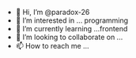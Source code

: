 - 👋 Hi, I’m @paradox-26
- 👀 I’m interested in ... programming 
- 🌱 I’m currently learning ...frontend
- 💞️ I’m looking to collaborate on ...
- 📫 How to reach me ...

<!---
paradox-26/paradox-26 is a ✨ special ✨ repository because its `README.md` (this file) appears on your GitHub profile.
You can click the Preview link to take a look at your changes.
--->
